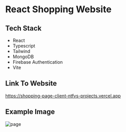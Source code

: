 # React Shopping Website

## Tech Stack
- React
- Typescript
- Tailwind
- MongoDB
- Firebase Authentication
- Vite

## Link To Website
https://shopping-page-client-ntfvs-projects.vercel.app

## Example Image
![page](https://github.com/xNTFx/Shopping-page/assets/135262384/a14fba0f-223c-4cd1-9678-899687d092a7)
